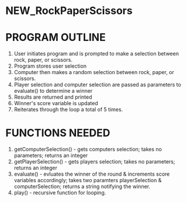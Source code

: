 # NEW_RockPaperScissors

# PROGRAM OUTLINE

1. User initiates program and is prompted to make a selection between rock, paper, or scissors.
2. Program stores user selection
3. Computer then makes a random selection between rock, paper, or scissors.
4. Player selection and computer selection are passed as parameters to evaluate() to determine a winner
5. Results are returned and printed
6. Winner's score variable is updated
7. Reiterates through the loop a total of 5 times.

# FUNCTIONS NEEDED

1. getComputerSelection() - gets computers selection; takes no parameters; returns an integer
2. getPlayerSelection() - gets players selection; takes no parameters; returns an integer
3. evaluate() - evluates the winner of the round & increments score variables accordingly; takes two paramters playerSelection & computerSelection; returns a string notifying the winner.
4. play() - recursive function for looping.
